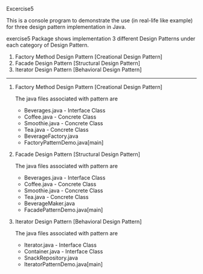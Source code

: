 Excercise5

This is a console program to demonstrate the use (in real-life like example) for three design pattern implementation in Java.

exercise5 Package shows implementation 3 different Design Patterns under each category of Design Pattern.

1) Factory Method Design Pattern [Creational Design Pattern]
2) Facade Design Pattern [Structural Design Pattern]
3) Iterator Design Pattern [Behavioral Design Pattern]

------------
1) Factory Method Design Pattern [Creational Design Pattern]
    
    The java files associated with pattern are
   - Beverages.java - Interface Class
   - Coffee.java - Concrete Class
   - Smoothie.java - Concrete Class
   - Tea.java - Concrete Class
   - BeverageFactory.java
   - FactoryPatternDemo.java[main]


2) Facade Design Pattern [Structural Design Pattern]

   The java files associated with pattern are
    - Beverages.java - Interface Class
    - Coffee.java - Concrete Class
    - Smoothie.java - Concrete Class
    - Tea.java - Concrete Class
    - BeverageMaker.java
    - FacadePatternDemo.java[main]


3) Iterator Design Pattern [Behavioral Design Pattern]

   The java files associated with pattern are
    - Iterator.java - Interface Class
    - Container.java - Interface Class
    - SnackRepository.java
    - IteratorPatternDemo.java[main]
   